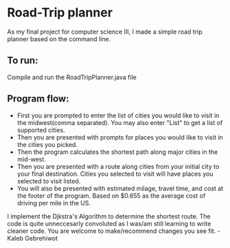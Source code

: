 # Road-Trip planner 
As my final project for computer science III, I made a simple road trip planner based on the command line.

## To run:
Compile and run the RoadTripPlanner.java file

## Program flow:
- First you are prompted to enter the list of cities you would like to visit in the midwest(comma separated). You may also enter "List" to get a list of supported cities.
- Then you are presented with prompts for places you would like to visit in the cities you picked.
- Then the program calculates the shortest path along major cities in the mid-west.
- Then you are presented with a route along cities from your initial city to your final destination. Cities you selected to visit will have places you selected to visit listed.
- You will also be presented with estimated milage, travel time, and cost at the footer of the program. Based on $0.655 as the average cost of driving per mile in the US.

I implement the Djkstra's Algorithm to determine the shortest route.
The code is quite unneccesarly convoluted as I was/am still learning to write cleaner code. You are welcome to make/recommend changes you see fit.
                    \- Kaleb Gebrehiwot

